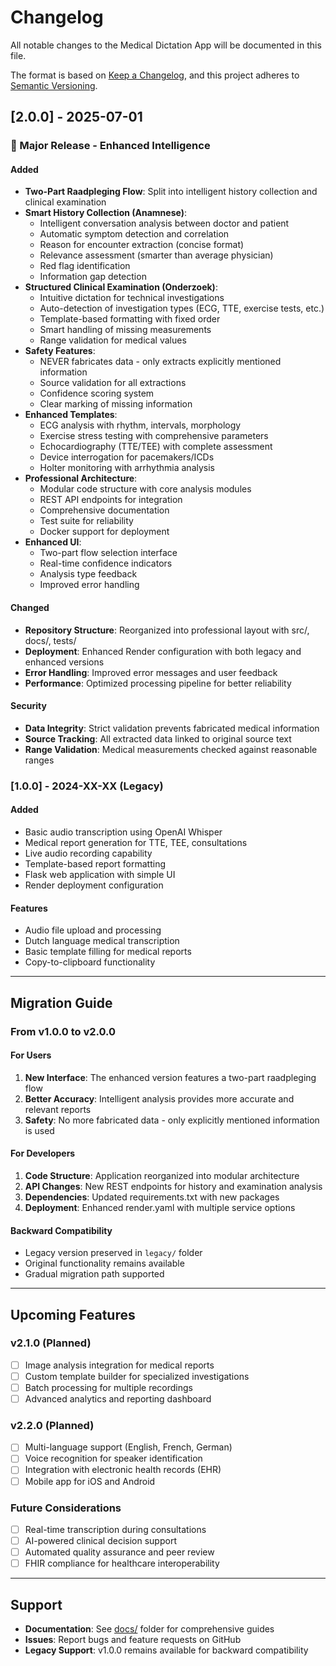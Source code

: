 # Changelog

All notable changes to the Medical Dictation App will be documented in this file.

The format is based on [Keep a Changelog](https://keepachangelog.com/en/1.0.0/),
and this project adheres to [Semantic Versioning](https://semver.org/spec/v2.0.0.html).

## [2.0.0] - 2025-07-01

### 🎉 Major Release - Enhanced Intelligence

#### Added
- **Two-Part Raadpleging Flow**: Split into intelligent history collection and clinical examination
- **Smart History Collection (Anamnese)**:
  - Intelligent conversation analysis between doctor and patient
  - Automatic symptom detection and correlation
  - Reason for encounter extraction (concise format)
  - Relevance assessment (smarter than average physician)
  - Red flag identification
  - Information gap detection
- **Structured Clinical Examination (Onderzoek)**:
  - Intuitive dictation for technical investigations
  - Auto-detection of investigation types (ECG, TTE, exercise tests, etc.)
  - Template-based formatting with fixed order
  - Smart handling of missing measurements
  - Range validation for medical values
- **Safety Features**:
  - NEVER fabricates data - only extracts explicitly mentioned information
  - Source validation for all extractions
  - Confidence scoring system
  - Clear marking of missing information
- **Enhanced Templates**:
  - ECG analysis with rhythm, intervals, morphology
  - Exercise stress testing with comprehensive parameters
  - Echocardiography (TTE/TEE) with complete assessment
  - Device interrogation for pacemakers/ICDs
  - Holter monitoring with arrhythmia analysis
- **Professional Architecture**:
  - Modular code structure with core analysis modules
  - REST API endpoints for integration
  - Comprehensive documentation
  - Test suite for reliability
  - Docker support for deployment
- **Enhanced UI**:
  - Two-part flow selection interface
  - Real-time confidence indicators
  - Analysis type feedback
  - Improved error handling

#### Changed
- **Repository Structure**: Reorganized into professional layout with src/, docs/, tests/
- **Deployment**: Enhanced Render configuration with both legacy and enhanced versions
- **Error Handling**: Improved error messages and user feedback
- **Performance**: Optimized processing pipeline for better reliability

#### Security
- **Data Integrity**: Strict validation prevents fabricated medical information
- **Source Tracking**: All extracted data linked to original source text
- **Range Validation**: Medical measurements checked against reasonable ranges

### [1.0.0] - 2024-XX-XX (Legacy)

#### Added
- Basic audio transcription using OpenAI Whisper
- Medical report generation for TTE, TEE, consultations
- Live audio recording capability
- Template-based report formatting
- Flask web application with simple UI
- Render deployment configuration

#### Features
- Audio file upload and processing
- Dutch language medical transcription
- Basic template filling for medical reports
- Copy-to-clipboard functionality

---

## Migration Guide

### From v1.0.0 to v2.0.0

#### For Users
1. **New Interface**: The enhanced version features a two-part raadpleging flow
2. **Better Accuracy**: Intelligent analysis provides more accurate and relevant reports
3. **Safety**: No more fabricated data - only explicitly mentioned information is used

#### For Developers
1. **Code Structure**: Application reorganized into modular architecture
2. **API Changes**: New REST endpoints for history and examination analysis
3. **Dependencies**: Updated requirements.txt with new packages
4. **Deployment**: Enhanced render.yaml with multiple service options

#### Backward Compatibility
- Legacy version preserved in `legacy/` folder
- Original functionality remains available
- Gradual migration path supported

---

## Upcoming Features

### v2.1.0 (Planned)
- [ ] Image analysis integration for medical reports
- [ ] Custom template builder for specialized investigations
- [ ] Batch processing for multiple recordings
- [ ] Advanced analytics and reporting dashboard

### v2.2.0 (Planned)
- [ ] Multi-language support (English, French, German)
- [ ] Voice recognition for speaker identification
- [ ] Integration with electronic health records (EHR)
- [ ] Mobile app for iOS and Android

### Future Considerations
- [ ] Real-time transcription during consultations
- [ ] AI-powered clinical decision support
- [ ] Automated quality assurance and peer review
- [ ] FHIR compliance for healthcare interoperability

---

## Support

- **Documentation**: See [docs/](../docs/) folder for comprehensive guides
- **Issues**: Report bugs and feature requests on GitHub
- **Legacy Support**: v1.0.0 remains available for backward compatibility

